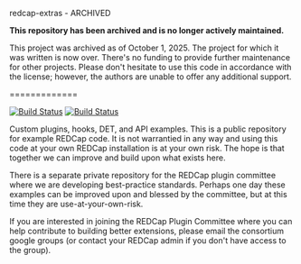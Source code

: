 redcap-extras - ARCHIVED

**This repository has been archived and is no longer actively maintained.**

This project was archived as of October 1, 2025. The project for which it was written is now over. There's no funding to provide further maintenance for other projects. Please don't hesitate to use this code in accordance with the license; however, the authors are unable to offer any additional support.


=============

[![Build Status](https://travis-ci.org/ctsit/redcap-extras.svg?branch=master)](https://travis-ci.org/ctsit/redcap-extras) [![Build Status](https://travis-ci.org/ctsit/redcap-extras.svg?branch=develop)](https://travis-ci.org/ctsit/redcap-extras) 

Custom plugins, hooks, DET, and API examples.  This is a public repository for
example REDCap code.  It is not warrantied in any way and using this code at
your own REDCap installation is at your own risk.  The hope is that together we
can improve and build upon what exists here.

There is a separate private repository for the REDCap plugin committee where we
are developing best-practice standards.  Perhaps one day these examples can be
improved upon and blessed by the committee, but at this time they are
use-at-your-own-risk.

If you are interested in joining the REDCap Plugin Committee where you can help
contribute to building better extensions, please email the consortium google
groups (or contact your REDCap admin if you don't have access to the group).

